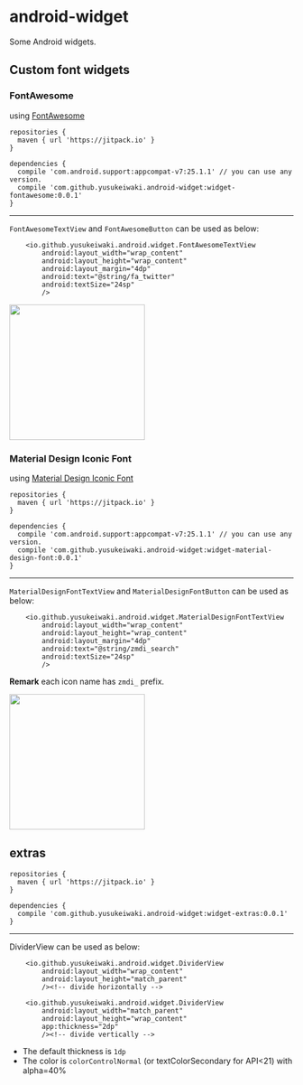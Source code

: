 # android-widget

Some Android widgets.

## Custom font widgets

### FontAwesome

using [FontAwesome](http://fontawesome.io/)

```
repositories {
  maven { url 'https://jitpack.io' }
}

dependencies {
  compile 'com.android.support:appcompat-v7:25.1.1' // you can use any version.
  compile 'com.github.yusukeiwaki.android-widget:widget-fontawesome:0.0.1'
}
```

---

`FontAwesomeTextView` and `FontAwesomeButton` can be used as below:

```
    <io.github.yusukeiwaki.android.widget.FontAwesomeTextView
        android:layout_width="wrap_content"
        android:layout_height="wrap_content"
        android:layout_margin="4dp"
        android:text="@string/fa_twitter"
        android:textSize="24sp"
        />
```

<img src="https://cloud.githubusercontent.com/assets/11763113/22398432/ea5b7e38-e5cb-11e6-8ca4-a323350911b3.png" width=240/>


### Material Design Iconic Font

using [Material Design Iconic Font](https://zavoloklom.github.io/material-design-iconic-font/)

```
repositories {
  maven { url 'https://jitpack.io' }
}

dependencies {
  compile 'com.android.support:appcompat-v7:25.1.1' // you can use any version.
  compile 'com.github.yusukeiwaki.android-widget:widget-material-design-font:0.0.1'
}
```

---

`MaterialDesignFontTextView` and `MaterialDesignFontButton` can be used as below:

```
    <io.github.yusukeiwaki.android.widget.MaterialDesignFontTextView
        android:layout_width="wrap_content"
        android:layout_height="wrap_content"
        android:layout_margin="4dp"
        android:text="@string/zmdi_search"
        android:textSize="24sp"
        />
```

**Remark** each icon name has `zmdi_` prefix.

<img src="https://cloud.githubusercontent.com/assets/11763113/22696274/c07b8456-ed90-11e6-9a73-e43a1c1d7101.png" width=240/>

## extras

```
repositories {
  maven { url 'https://jitpack.io' }
}

dependencies {
  compile 'com.github.yusukeiwaki.android-widget:widget-extras:0.0.1'
}
```

---

DividerView can be used as below:

```
    <io.github.yusukeiwaki.android.widget.DividerView
        android:layout_width="wrap_content"
        android:layout_height="match_parent"
        /><!-- divide horizontally -->

    <io.github.yusukeiwaki.android.widget.DividerView
        android:layout_width="match_parent"
        android:layout_height="wrap_content"
        app:thickness="2dp"
        /><!-- divide vertically -->
```

* The default thickness is `1dp`
* The color is `colorControlNormal` (or textColorSecondary for API<21) with alpha=40%
